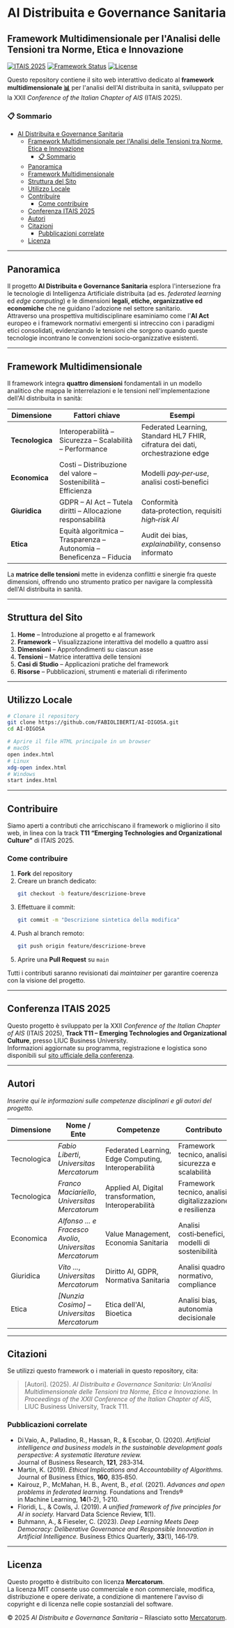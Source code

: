 # AI Distribuita e Governance Sanitaria

## Framework Multidimensionale per l'Analisi delle Tensioni tra Norme, Etica e Innovazione

[![ITAIS 2025](https://img.shields.io/badge/Conference-ITAIS%202025-blue)](https://www.itais.org/conference)
[![Framework Status](https://img.shields.io/badge/Framework-Multidimensionale-orange.svg)](https://www.fabioliberti.com/ItAIS2025/index.html)
[![License](https://img.shields.io/badge/License-Mercatorum-green.svg)](LICENSE)

Questo repository contiene il sito web interattivo dedicato al **framework multidimensionale [📊](https://www.fabioliberti.com/ItAIS2025/)** per l'analisi dell'AI distribuita in sanità, sviluppato per la XXII *Conference of the Italian Chapter of AIS* (ITAIS 2025).

### 📋 Sommario
- [AI Distribuita e Governance Sanitaria](#ai-distribuita-e-governance-sanitaria)
  - [Framework Multidimensionale per l'Analisi delle Tensioni tra Norme, Etica e Innovazione](#framework-multidimensionale-per-lanalisi-delle-tensioni-tra-norme-etica-e-innovazione)
    - [📋 Sommario](#-sommario)
  - [Panoramica](#panoramica)
  - [Framework Multidimensionale](#framework-multidimensionale)
  - [Struttura del Sito](#struttura-del-sito)
  - [Utilizzo Locale](#utilizzo-locale)
  - [Contribuire](#contribuire)
    - [Come contribuire](#come-contribuire)
  - [Conferenza ITAIS 2025](#conferenza-itais2025)
  - [Autori](#autori)
  - [Citazioni](#citazioni)
    - [Pubblicazioni correlate](#pubblicazioni-correlate)
  - [Licenza](#licenza)

---

## Panoramica
Il progetto **AI Distribuita e Governance Sanitaria** esplora l'intersezione fra le tecnologie di Intelligenza Artificiale distribuita (ad es. *federated learning* ed *edge computing*) e le dimensioni **legali, etiche, organizzative ed economiche** che ne guidano l'adozione nel settore sanitario.  
Attraverso una prospettiva multidisciplinare esaminiamo come l'**AI Act** europeo e i framework normativi emergenti si intreccino con i paradigmi etici consolidati, evidenziando le tensioni che sorgono quando queste tecnologie incontrano le convenzioni socio‑organizzative esistenti.

---

## Framework Multidimensionale
Il framework integra **quattro dimensioni** fondamentali in un modello analitico che mappa le interrelazioni e le tensioni nell'implementazione dell'AI distribuita in sanità:

| Dimensione | Fattori chiave | Esempi |
|------------|---------------|--------|
| **Tecnologica** | Interoperabilità – Sicurezza – Scalabilità – Performance | Federated Learning, Standard HL7 FHIR, cifratura dei dati, orchestrazione edge |
| **Economica** | Costi – Distribuzione del valore – Sostenibilità – Efficienza | Modelli *pay‑per‑use*, analisi costi‑benefici |
| **Giuridica** | GDPR – AI Act – Tutela diritti – Allocazione responsabilità | Conformità data‑protection, requisiti *high‑risk AI* |
| **Etica** | Equità algoritmica – Trasparenza – Autonomia – Beneficenza – Fiducia | Audit dei bias, *explainability*, consenso informato |

La **matrice delle tensioni** mette in evidenza conflitti e sinergie fra queste dimensioni, offrendo uno strumento pratico per navigare la complessità dell'AI distribuita in sanità.

---

## Struttura del Sito
1. **Home** – Introduzione al progetto e al framework  
2. **Framework** – Visualizzazione interattiva del modello a quattro assi  
3. **Dimensioni** – Approfondimenti su ciascun asse  
4. **Tensioni** – Matrice interattiva delle tensioni  
5. **Casi di Studio** – Applicazioni pratiche del framework  
6. **Risorse** – Pubblicazioni, strumenti e materiali di riferimento  

---

## Utilizzo Locale
```bash
# Clonare il repository
git clone https://github.com/FABIOLIBERTI/AI-DIGOSA.git
cd AI-DIGOSA

# Aprire il file HTML principale in un browser
# macOS
open index.html
# Linux
xdg-open index.html
# Windows
start index.html
```

---

## Contribuire
Siamo aperti a contributi che arricchiscano il framework o migliorino il sito web, in linea con la track **T11 “Emerging Technologies and Organizational Culture”** di ITAIS 2025.

### Come contribuire
1. **Fork** del repository  
2. Creare un branch dedicato:  
   ```bash
   git checkout -b feature/descrizione‑breve
   ```  
3. Effettuare il commit:  
   ```bash
   git commit -m "Descrizione sintetica della modifica"
   ```  
4. Push al branch remoto:  
   ```bash
   git push origin feature/descrizione‑breve
   ```  
5. Aprire una **Pull Request** su `main`

Tutti i contributi saranno revisionati dai *maintainer* per garantire coerenza con la visione del progetto.

---

## Conferenza ITAIS 2025
Questo progetto è sviluppato per la XXII *Conference of the Italian Chapter of AIS* (ITAIS 2025), **Track T11 – Emerging Technologies and Organizational Culture**, presso LIUC Business University.  
Informazioni aggiornate su programma, registrazione e logistica sono disponibili sul [sito ufficiale della conferenza](https://www.itais.org/conference).

---

## Autori
*Inserire qui le informazioni sulle competenze disciplinari e gli autori del progetto.*

| Dimensione | Nome / Ente | Competenze | Contributo |
|------------|-------------|------------|------------|
| Tecnologica | *Fabio Liberti*, *Universitas Mercatorum* | Federated Learning, Edge Computing, Interoperabilità | Framework tecnico, analisi sicurezza e scalabilità |
| Tecnologica | *Franco Maciariello*, *Universitas Mercatorum* | Applied AI, Digital transformation, Interoperabilità | Framework tecnico, analisi digitalizzazione e resilienza |
| Economica   | *Alfonso ... e Fracesco Avolio*, *Universitas Mercatorum* | Value Management, Economia Sanitaria | Analisi costi‑benefici, modelli di sostenibilità |
| Giuridica   | *Vito ...*, *Universitas Mercatorum* | Diritto AI, GDPR, Normativa Sanitaria | Analisi quadro normativo, compliance |
| Etica       | *[Nunzia Cosimo]* – *Universitas Mercatorum* | Etica dell'AI, Bioetica | Analisi bias, autonomia decisionale |

---

## Citazioni
Se utilizzi questo framework o i materiali in questo repository, cita:

> [Autori]. (2025). *AI Distribuita e Governance Sanitaria: Un'Analisi Multidimensionale delle Tensioni tra Norme, Etica e Innovazione.* In *Proceedings of the XXII Conference of the Italian Chapter of AIS*, LIUC Business University, Track T11.

### Pubblicazioni correlate
- Di Vaio, A., Palladino, R., Hassan, R., & Escobar, O. (2020). *Artificial intelligence and business models in the sustainable development goals perspective: A systematic literature review.* Journal of Business Research, **121**, 283‑314.  
- Martin, K. (2019). *Ethical Implications and Accountability of Algorithms.* Journal of Business Ethics, **160**, 835‑850.  
- Kairouz, P., McMahan, H. B., Avent, B., *et al.* (2021). *Advances and open problems in federated learning.* Foundations and Trends® in Machine Learning, **14**(1‑2), 1‑210.  
- Floridi, L., & Cowls, J. (2019). *A unified framework of five principles for AI in society.* Harvard Data Science Review, **1**(1).  
- Buhmann, A., & Fieseler, C. (2023). *Deep Learning Meets Deep Democracy: Deliberative Governance and Responsible Innovation in Artificial Intelligence.* Business Ethics Quarterly, **33**(1), 146‑179.  

---

## Licenza
Questo progetto è distribuito con licenza **Mercatorum**.  
La licenza MIT consente uso commerciale e non commerciale, modifica, distribuzione e opere derivate, a condizione di mantenere l'avviso di copyright e di licenza nelle copie sostanziali del software.

© 2025 *AI Distribuita e Governance Sanitaria* – Rilasciato sotto [Mercatorum](LICENSE).
